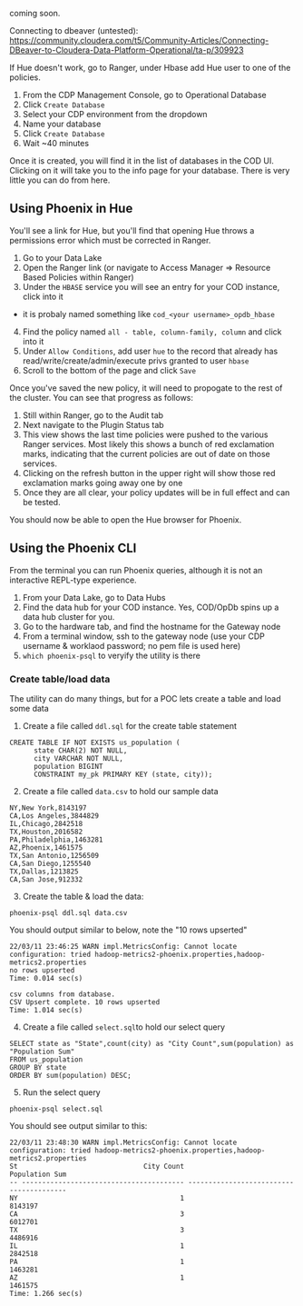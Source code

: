 coming soon.


Connecting to dbeaver (untested):  https://community.cloudera.com/t5/Community-Articles/Connecting-DBeaver-to-Cloudera-Data-Platform-Operational/ta-p/309923

If Hue doesn't work, go to Ranger, under Hbase add Hue user to one of the policies.


1.  From the CDP Management Console, go to Operational Database
2.  Click `Create Database`
3.  Select your CDP environment from the dropdown
4.  Name your database
5.  Click `Create Database`
6.  Wait ~40 minutes


Once it is created, you will find it in the list of databases in the COD UI.  Clicking on it will take you to the info page for your database.  There is very little you can do from here.


## Using Phoenix in Hue
You'll see a link for Hue, but you'll find that opening Hue throws a permissions error which must be corrected in Ranger.

1.  Go to your Data Lake
2.  Open the Ranger link (or navigate to Access Manager => Resource Based Policies within Ranger)
3.  Under the `HBASE` service you will see an entry for your COD instance, click into it
  * it is probaly named something like `cod_<your username>_opdb_hbase`
4.  Find the policy named `all - table, column-family, column` and click into it
5.  Under `Allow Conditions`, add user `hue` to the record that already has read/write/create/admin/execute privs granted to user `hbase`
6.  Scroll to the bottom of the page and click `Save`


Once you've saved the new policy, it will need to propogate to the rest of the cluster.   You can see that progress as follows:
1.  Still within Ranger, go to the Audit tab
2.  Next navigate to the Plugin Status tab
3.  This view shows the last time policies were pushed to the various Ranger services.  Most likely this shows a bunch of red exclamation marks, indicating that the current policies are out of date on those services. 
4.  Clicking on the refresh button in the upper right will show those red exclamation marks going away one by one
5.  Once they are all clear, your policy updates will be in full effect and can be tested.

You should now be able to open the Hue browser for Phoenix.


## Using the Phoenix CLI
From the terminal you can run Phoenix queries, although it is not an interactive REPL-type experience.

1.  From your Data Lake, go to Data Hubs
2.  Find the data hub for your COD instance.   Yes, COD/OpDb spins up a data hub cluster for you.
3.  Go to the hardware tab, and find the hostname for the Gateway node
4.  From a terminal window, ssh to the gateway node (use your CDP username & worklaod password; no pem file is used here)
5.  `which phoenix-psql` to veryify the utility is there


### Create table/load data
The utility can do many things, but for a POC lets create a table and load some data

1.  Create a file called `ddl.sql` for the create table statement

```
CREATE TABLE IF NOT EXISTS us_population (
      state CHAR(2) NOT NULL,
      city VARCHAR NOT NULL,
      population BIGINT
      CONSTRAINT my_pk PRIMARY KEY (state, city));
```

2.  Create a file called `data.csv` to hold our sample data

```
NY,New York,8143197
CA,Los Angeles,3844829
IL,Chicago,2842518
TX,Houston,2016582
PA,Philadelphia,1463281
AZ,Phoenix,1461575
TX,San Antonio,1256509
CA,San Diego,1255540
TX,Dallas,1213825
CA,San Jose,912332
```

3.  Create the table & load the data:

```
phoenix-psql ddl.sql data.csv
```

You should output similar to below, note the "10 rows upserted" 
```
22/03/11 23:46:25 WARN impl.MetricsConfig: Cannot locate configuration: tried hadoop-metrics2-phoenix.properties,hadoop-metrics2.properties
no rows upserted
Time: 0.014 sec(s)

csv columns from database.
CSV Upsert complete. 10 rows upserted
Time: 1.014 sec(s)
```

4.  Create a file called `select.sql`to hold our select query

```
SELECT state as "State",count(city) as "City Count",sum(population) as "Population Sum"
FROM us_population
GROUP BY state
ORDER BY sum(population) DESC;
```

5.  Run the select query

```
phoenix-psql select.sql
```

You should see output similar to this:

```
22/03/11 23:48:30 WARN impl.MetricsConfig: Cannot locate configuration: tried hadoop-metrics2-phoenix.properties,hadoop-metrics2.properties
St                               City Count                           Population Sum
-- ---------------------------------------- ----------------------------------------
NY                                        1                                  8143197
CA                                        3                                  6012701
TX                                        3                                  4486916
IL                                        1                                  2842518
PA                                        1                                  1463281
AZ                                        1                                  1461575
Time: 1.266 sec(s)
```
